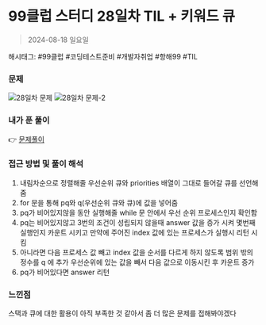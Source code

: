 # 99클럽 스터디 28일차 TIL + 키워드 큐
> 2024-08-18 일요일

해시태그: #99클럽 #코딩테스트준비 #개발자취업 #항해99 #TIL

### 문제
![28일차 문제](https://github.com/user-attachments/assets/a9b035ee-ad81-46d5-9fc2-065bf0dbec72)
![28일차 문제-2](https://github.com/user-attachments/assets/63249be3-8c6d-46b4-af17-e468b7c05b4b)

### 내가 푼 풀이
👉 [문제풀이](https://github.com/subbangE/codingTest-study/blob/master/src/day_28/queue.java)

### 접근 방법 및 풀이 해석
1. 내림차순으로 정렬해줄 우선순위 큐와 priorities 배열이 그대로 들어갈 큐를 선언해줌
2. for 문을 통해 pq와 q(우선순위 큐와 큐)에 값을 넣어줌
3. pq가 비어있지않을 동안 실행해줄 while 문 안에서 우선 순위 프로세스인지 확인함
4. pq는 비어있지않고 3번의 조건이 성립되지 않을때 answer 값을 증가 시켜 몇번째 실행인지 카운트 시키고 만약에 주어진 index 값에 있는 프로세스가 실행시 리턴 시킴
5. 아니라면 다음 프로세스 값 빼고 index 값을 순서를 다르게 하지 않도록 범위 밖의 정수를 q 에 추가 우선순위에 있는 값을 빼서 다음 값으로 이동시킨 후 카운트 증가
6. pq가 비어있다면 answer 리턴

### 느낀점
스택과 큐에 대한 활용이 아직 부족한 것 같아서 좀 더 많은 문제를 접해봐야겠다
